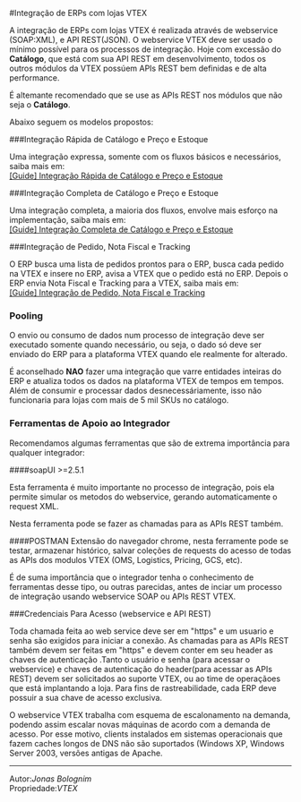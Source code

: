 #Integração de ERPs com lojas VTEX


A integração de ERPs com lojas VTEX é realizada através de webservice (SOAP:XML), e API REST(JSON). O webservice VTEX deve ser usado o mínimo possível para os processos de integração. Hoje com excessão do **Catálogo**, que está com sua API REST em desenvolvimento, todos os outros módulos da VTEX possúem APIs REST bem definidas e de alta performance.

É altemante recomendado que se use as APIs REST nos módulos que não seja o **Catálogo**.

Abaixo seguem os modelos propostos:

###Integração Rápida de Catálogo e Preço e Estoque


Uma integração expressa, somente com os fluxos básicos e necessários, saiba mais em:  
[[Guide] Integração Rápida de Catálogo e Preço e Estoque](http://lab.vtex.com/docs/integracao/guide/erp/catalogo-expresso/index.html)

###Integração Completa de Catálogo e Preço e Estoque


Uma integração completa, a maioria dos fluxos, envolve mais esforço na implementação, saiba mais em:  
[[Guide] Integração Completa de Catálogo e Preço e Estoque](http://lab.vtex.com/docs/integracao/guide/erp/catalogo-completo/index.html)

###Integração de Pedido, Nota Fiscal e Tracking


O ERP busca uma lista de pedidos prontos para o ERP, busca cada pedido na VTEX e insere no ERP, avisa a VTEX que o pedido está no ERP. Depois o ERP envia Nota Fiscal e Tracking para a VTEX, saiba mais em:  
 [[Guide] Integração de Pedido, Nota Fiscal e Tracking](http://lab.vtex.com/docs/integracao/guide/erp/pedido-e-tracking/index.html)

### Pooling


O envio ou consumo de dados num processo de integração deve ser executado somente quando necessário, ou seja, o dado só deve ser enviado do ERP para a plataforma VTEX quando ele realmente for alterado.

É aconselhado **NAO** fazer uma integração que varre entidades inteiras do ERP e atualiza todos os dados na plataforma VTEX de tempos  em tempos. Além de consumir e processar dados desnecessáriamente, isso não funcionaria para lojas com mais de 5 mil SKUs no catálogo.


### Ferramentas de Apoio ao Integrador


Recomendamos algumas ferramentas que são de extrema importância para qualquer integrador:

####soapUI >=2.5.1

Esta ferramenta é muito importante no processo de integração, pois ela permite simular os metodos do webservice,
gerando automaticamente o request XML.

Nesta ferramenta pode se fazer as chamadas para as APIs REST também.

####POSTMAN
Extensão do navegador chrome, nesta ferramente pode se testar, armazenar histórico, salvar coleções de requests do acesso de todas as APIs dos modulos VTEX  (OMS, Logistics, Pricing, GCS, etc).

É de suma importância que o integrador tenha o conhecimento de ferramentas desse tipo, ou outras parecidas, antes de inciar um processo de integração usando webservice SOAP ou APIs REST VTEX.

###Credenciais Para Acesso (webservice e API REST)

Toda chamada feita ao web service deve ser em "https" e um usuario e senha são exigidos para iniciar a conexão. As chamadas para as APIs REST também devem ser feitas em "https" e devem conter em seu header as chaves de autenticação .Tanto o usuário e senha (para acessar o webservice) e chaves de autenticação do header(para acessar as APIs REST) devem ser solicitados ao suporte VTEX, ou ao time de operaçãoes que está implantando a loja. Para fins de rastreabilidade, cada ERP deve possuir a sua chave de acesso exclusiva.

O webservice VTEX trabalha com esquema de escalonamento na demanda, podendo assim escalar novas máquinas de acordo com a demanda de acesso. Por esse motivo, clients instalados em sistemas operacionais que fazem caches longos de DNS não são suportados (Windows XP, Windows Server 2003, versões antigas de Apache.


---

Autor:_Jonas Bolognim_  
Propriedade:_VTEX_